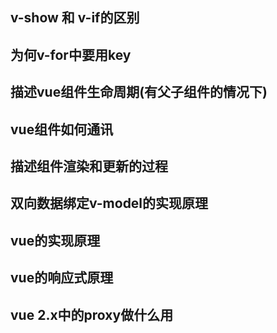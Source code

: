 ## v-show 和 v-if的区别

## 为何v-for中要用key

## 描述vue组件生命周期(有父子组件的情况下)

## vue组件如何通讯

## 描述组件渲染和更新的过程

## 双向数据绑定v-model的实现原理

## vue的实现原理

## vue的响应式原理

## vue 2.x中的proxy做什么用


